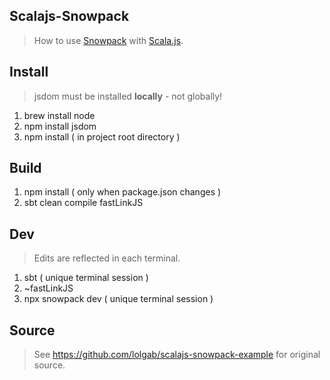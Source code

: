Scalajs-Snowpack
----------------
>How to use [Snowpack](https://snowpack.dev) with [Scala.js](https://scala-js.org).

Install
-------
>jsdom must be installed **locally** - not globally!
1. brew install node
2. npm install jsdom
3. npm install ( in project root directory )

Build
-----
1. npm install ( only when package.json changes )
2. sbt clean compile fastLinkJS

Dev
---
>Edits are reflected in each terminal.
1. sbt ( unique terminal session )
2. ~fastLinkJS
3. npx snowpack dev ( unique terminal session )

Source
------
>See https://github.com/lolgab/scalajs-snowpack-example for original source.